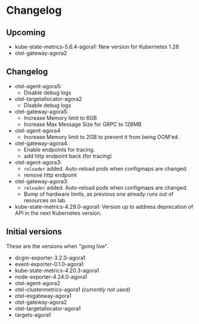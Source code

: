 # Changelog
## Upcoming
  - kube-state-metrics-5.6.4-agora1: New version for Kubernetes 1.26
  - otel-gateway-agora2

## Changelog
  - otel-agent-agora5:
    - Disable debug logs
  - otel-targetallocator-agora2
    - Disable debug logs
  - otel-gateway-agora5:
    - Increase Memory limit to 6GB
    - Increase Max Message Size for GRPC to 128MB
  - otel-agent-agora4
    - Increase Memory limit to 2GB to prevent it from being OOM'ed.
  - otel-gateway-agora4:
    - Enable endpoints for tracing.
    - add http endpoint back (for tracing)
  - otel-agent-agora3:
    - `reloader` added. Auto-reload pods when configmaps are changed.
    - remove http endpoint
  - otel-gateway-agora3:
    - `reloader` added. Auto-reload pods when configmaps are changed.
    - Bump of hardware limits, as previous one already runs out of resources on lab.
  - kube-state-metrics-4.29.0-agora1: Version up to address deprecation of API in the next Kubernetes version.

## Initial versions
These are the versions when "going live".

  - dcgm-exporter-3.2.0-agora1
  - event-exporter-0.1.0-agora1
  - kube-state-metrics-4.20.3-agora1
  - node-exporter-4.24.0-agora1
  - otel-agent-agora2
  - otel-clustermetrics-agora1 _(currently not used)_
  - otel-exgateway-agora1
  - otel-gateway-agora2
  - otel-targetallocator-agora1
  - targets-agora1
